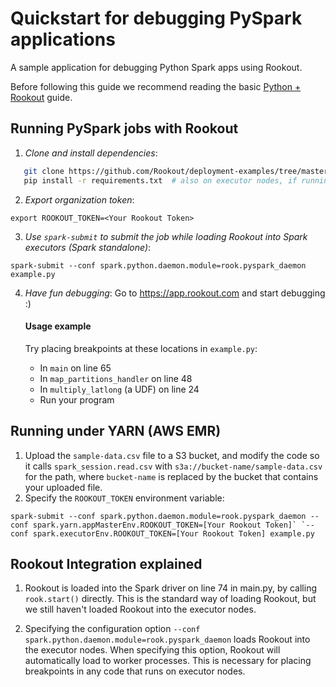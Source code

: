 
# Quickstart for debugging PySpark applications

A sample application for debugging Python Spark apps using Rookout.

Before following this guide we recommend reading the basic [Python + Rookout](https://docs.rookout.com/docs/sdk-setup.html) guide.

## Running PySpark jobs with Rookout

1. *Clone and install dependencies*:
 ```bash
    git clone https://github.com/Rookout/deployment-examples/tree/master/python-spark
    pip install -r requirements.txt  # also on executor nodes, if running in a cluster
```

2. *Export organization token*:
 ```
 export ROOKOUT_TOKEN=<Your Rookout Token>
```

3. *Use `spark-submit` to submit the job while loading Rookout into Spark executors (Spark standalone)*:
```
spark-submit --conf spark.python.daemon.module=rook.pyspark_daemon example.py
```


4. *Have fun debugging*:
	Go to https://app.rookout.com and start debugging :)
	
    #### Usage example
    Try placing breakpoints at these locations in `example.py`:
    * In `main` on line 65
    * In `map_partitions_handler` on line 48
    * In `multiply_latlong` (a UDF) on line 24
    * Run your program

## Running under YARN (AWS EMR)
1. Upload the `sample-data.csv` file to a S3 bucket, and modify the code so it calls `spark_session.read.csv` with `s3a://bucket-name/sample-data.csv` for the path, where `bucket-name` is replaced by the bucket that contains your uploaded file.
2. Specify the `ROOKOUT_TOKEN` environment variable:

```
spark-submit --conf spark.python.daemon.module=rook.pyspark_daemon --conf spark.yarn.appMasterEnv.ROOKOUT_TOKEN=[Your Rookout Token]` `--conf spark.executorEnv.ROOKOUT_TOKEN=[Your Rookout Token] example.py
```


    
## Rookout Integration explained
1. Rookout is loaded into the Spark driver on line 74 in main.py, by calling `rook.start()` directly. This is the standard way of loading Rookout, but we still haven't loaded Rookout into the executor nodes.

2. Specifying the configuration option `--conf spark.python.daemon.module=rook.pyspark_daemon` loads Rookout into the executor nodes. When specifying this option, Rookout will automatically load to worker processes. This is necessary for placing breakpoints in any code that runs on executor nodes.

[Python + Rookout]: https://docs.rookout.com/docs/sdk-setup.html

